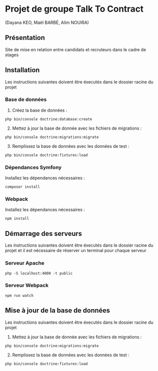 # Projet de groupe Talk To Contract
(Dayana KEO, Maël BARBÉ, Alim NOUIRA)

## Présentation
Site de mise en relation entre candidats et recruteurs dans le cadre de stages

## Installation

Les instructions suivantes doivent être éxecutés dans le dossier racine du projet

### Base de données

1. Créez la base de données :
```Shell
php bin/console doctrine:database:create
```

2. Mettez à jour la base de donnée avec les fichiers de migrations :
```Shell
php bin/console doctrine:migrations:migrate
```

3. Remplissez la base de données avec les données de test : 
```Shell
php bin/console doctrine:fixtures:load
```

### Dépendances Symfony

Installez les dépendances nécessaires :
```Shell
composer install
```

### Webpack

Installez les dépendances nécessaires :
```Shell
npm install
```

## Démarrage des serveurs

Les instructions suivantes doivent être éxecutés dans le dossier racine du projet et il est nécessaire de réserver un terminal pour chaque serveur

### Serveur Apache

```Shell
php -S localhost:4000 -t public
```

### Serveur Webpack

```Shell
npm run watch
```

## Mise à jour de la base de données

Les instructions suivantes doivent être éxecutés dans le dossier racine du projet


1. Mettez à jour la base de donnée avec les fichiers de migrations :
```Shell
php bin/console doctrine:migrations:migrate
```

2. Remplissez la base de données avec les données de test : 
```Shell
php bin/console doctrine:fixtures:load
```
